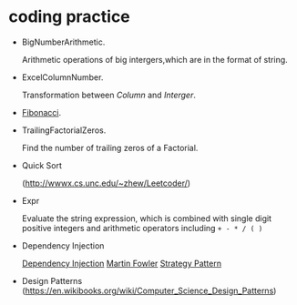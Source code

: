 coding practice
==========

* BigNumberArithmetic.

    Arithmetic operations of  big intergers,which are in the format of string.

* ExcelColumnNumber.

    Transformation between *Column* and *Interger*.

* [Fibonacci](http://en.wikipedia.org/wiki/Fibonacci_number).

* TrailingFactorialZeros.

    Find the number of trailing zeros of a Factorial.

* Quick Sort

	(http://wwwx.cs.unc.edu/~zhew/Leetcoder/)
	
* Expr

    Evaluate the string expression, which is combined with single digit positive integers and arithmetic operators including `+ - * / ( ) `


* Dependency Injection

    [Dependency Injection](https://en.wikipedia.org/wiki/Dependency_injection#cite_note-3)
    [Martin Fowler](http://www.martinfowler.com/articles/injection.html)
    [Strategy Pattern](https://en.wikipedia.org/wiki/Strategy_pattern)


* Design Patterns
    (https://en.wikibooks.org/wiki/Computer_Science_Design_Patterns)
